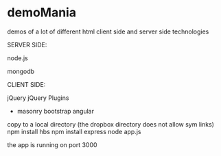 # demoMania
demos of a lot of different html client side and server side technologies

SERVER SIDE:

node.js

mongodb


CLIENT SIDE:

jQuery
jQuery Plugins
 * masonry
bootstrap
angular

copy to a local directory (the dropbox directory does not allow sym links)
 	npm install hbs
 	npm install express
 	node app.js

the app is running on port 3000


